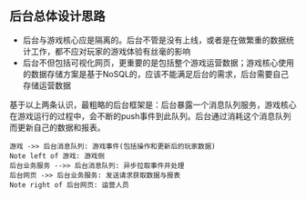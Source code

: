 ## 后台总体设计思路
- 后台与游戏核心应是隔离的。后台不管是没有上线，或者是在做繁重的数据统计工作，都不应对玩家的游戏体验有丝毫的影响
- 后台不但包括可视化网页，更重要的是包括整个游戏运营数据；游戏核心使用的数据存储方案是基于NoSQL的，应该不能满足后台的需求，后台需要自己存储运营数据

基于以上两条认识，最粗略的后台框架是：后台暴露一个消息队列服务，游戏核心在游戏运行的过程中，会不断的push事件到此队列。后台通过消耗这个消息队列而更新自己的数据和报表。


```sequence
游戏 ->> 后台消息队列: 游戏事件(包括操作和更新后的玩家数据)
Note left of 游戏: 游戏侧
后台业务服务 -->> 后台消息队列: 异步拉取事件并处理
后台网页 ->> 后台业务服务: 发送请求获取数据与报表
Note right of 后台网页: 运营人员
```

